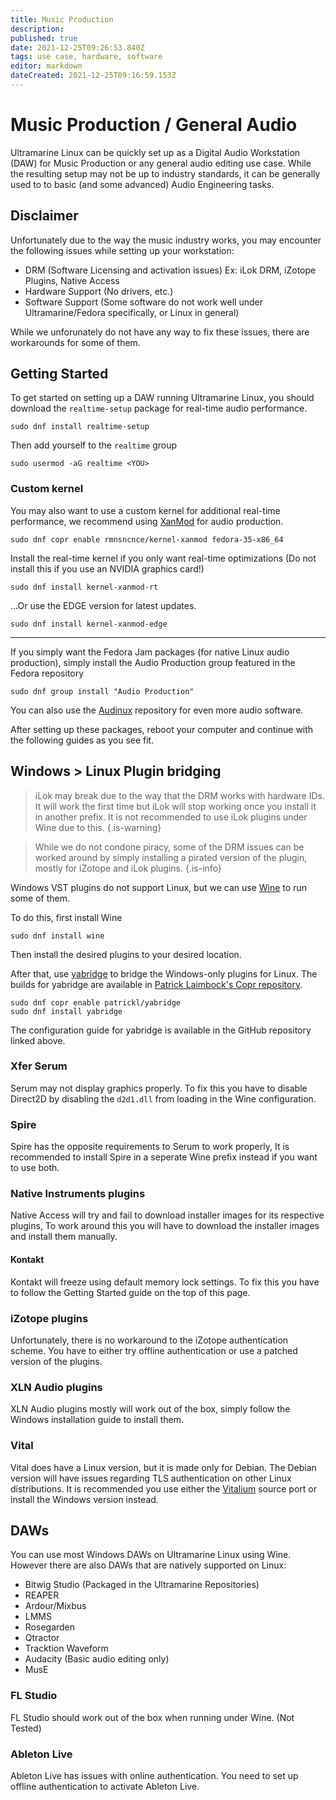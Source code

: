 ```yaml
---
title: Music Production
description: 
published: true
date: 2021-12-25T09:26:53.840Z
tags: use case, hardware, software
editor: markdown
dateCreated: 2021-12-25T09:16:59.153Z
---
```


# Music Production / General Audio
Ultramarine Linux can be quickly set up as a Digital Audio Workstation (DAW) for Music Production or any general audio editing use case. While the resulting setup may not be up to industry standards, it can be generally used to to basic (and some advanced) Audio Engineering tasks.


## Disclaimer
Unfortunately due to the way the music industry works, you may encounter the following issues while setting up your workstation:

- DRM (Software Licensing and activation issues) Ex: iLok DRM, iZotope Plugins, Native Access
- Hardware Support (No drivers, etc.)
- Software Support (Some software do not work well under Ultramarine/Fedora specifically, or Linux in general)

While we unforunately do not have any way to fix these issues, there are workarounds for some of them.

## Getting Started

To get started on setting up a DAW running Ultramarine Linux, you should download the `realtime-setup` package for real-time audio performance.
```
sudo dnf install realtime-setup
```
Then add yourself to the `realtime` group
```
sudo usermod -aG realtime <YOU>
```
### Custom kernel
You may also want to use a custom kernel for additional real-time performance, we recommend using [XanMod](https://xanmod.org/) for audio production.
```
sudo dnf copr enable rmnsncnce/kernel-xanmod fedora-35-x86_64
```

Install the real-time kernel if you only want real-time optimizations (Do not install this if you use an NVIDIA graphics card!)
```
sudo dnf install kernel-xanmod-rt
```
...Or use the EDGE version for latest updates.
```
sudo dnf install kernel-xanmod-edge
```


---

If you simply want the Fedora Jam packages (for native Linux audio production), simply install the Audio Production group featured in the Fedora repository
```
sudo dnf group install "Audio Production"
```

You can also use the [Audinux](https://copr.fedorainfracloud.org/coprs/ycollet/audinux) repository for even more audio software.

After setting up these packages, reboot your computer and continue with the following guides as you see fit.

## Windows > Linux Plugin bridging
> iLok may break due to the way that the DRM works with hardware IDs. It will work the first time but iLok will stop working once you install it in another prefix. It is not recommended to use iLok plugins under Wine due to this.
{.is-warning}

> While we do not condone piracy, some of the DRM issues can be worked around by simply installing a pirated version of the plugin, mostly for iZotope and iLok plugins.
{.is-info}


Windows VST plugins do not support Linux, but we can use [Wine](https://en.wikipedia.org/wiki/Wine_(software)) to run some of them.

To do this, first install Wine
```
sudo dnf install wine
```
Then install the desired plugins to your desired location.

After that, use [yabridge](https://github.com/robbert-vdh/yabridge) to bridge the Windows-only plugins for Linux. The builds for yabridge are available in [Patrick Laimbock's Copr repository](https://copr.fedorainfracloud.org/coprs/patrickl/yabridge/).
```
sudo dnf copr enable patrickl/yabridge
sudo dnf install yabridge
```

The configuration guide for yabridge is available in the GitHub repository linked above.

### Xfer Serum
Serum may not display graphics properly. To fix this you have to disable Direct2D by disabling the `d2d1.dll` from loading in the Wine configuration.

### Spire
Spire has the opposite requirements to Serum to work properly, It is recommended to install Spire in a seperate Wine prefix instead if you want to use both.

### Native Instruments plugins
Native Access will try and fail to download installer images for its respective plugins, To work around this you will have to download the installer images and install them manually.
#### Kontakt
Kontakt will freeze using default memory lock settings. To fix this you have to follow the Getting Started guide on the top of this page.

### iZotope plugins
Unfortunately, there is no workaround to the iZotope authentication scheme. You have to either try offline authentication or use a patched version of the plugins.

### XLN Audio plugins
XLN Audio plugins mostly will work out of the box, simply follow the Windows installation guide to install them.

### Vital
Vital does have a Linux version, but it is made only for Debian. The Debian version will have issues regarding TLS authentication on other Linux distributions. It is recommended you use either the [Vitalium](https://github.com/DISTRHO/DISTRHO-Ports/tree/master/ports/vitalium) source port or install the Windows version instead.

## DAWs
You can use most Windows DAWs on Ultramarine Linux using Wine. However there are also DAWs that are natively supported on Linux:
- Bitwig Studio (Packaged in the Ultramarine Repositories)
- REAPER
- Ardour/Mixbus
- LMMS
- Rosegarden
- Qtractor
- Tracktion Waveform
- Audacity (Basic audio editing only)
- MusE

### FL Studio
FL Studio should work out of the box when running under Wine. (Not Tested)

### Ableton Live
Ableton Live has issues with online authentication. You need to set up offline authentication to activate Ableton Live.

